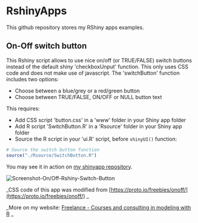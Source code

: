 # RshinyApps
This github repository stores my RShiny apps examples.

## On-Off switch button
This Rshiny script allows to use nice on/off (or TRUE/FALSE) switch buttons instead of the default shiny 'checkboxUnput' function.
This only uses CSS code and does not make use of javascript.
The 'switchButton' function includes two options:
* Choose between a blue/grey or a red/green button
* Choose between TRUE/FALSE, ON/OFF or NULL button text

This requires:
* Add CSS script 'button.css' in a 'www' folder in your Shiny app folder
* Add R script 'SwitchButton.R' in a 'Rsource' folder in your Shiny app folder
* Source the R script in your 'ui.R' script, before `shinyUI()` function:
```R
# Source the switch button function
source("./Rsource/SwitchButton.R")
```

You may see it in action on [my shinyapp repository](https://sebrock.shinyapps.io/On-Off_SwitchButton/).

![Screenshot-On/Off-Rshiny-Switch-Button](https://github.com/sebrockfr/RshinyApps/blob/master/On-Off_SwitchButton/Screenshot.jpg)

_CSS code of this app was modified from [https://proto.io/freebies/onoff/](https://proto.io/freebies/onoff/) _

_More on my website: [Freelance - Courses and consulting in modeling with R](http://sebrock.fr/en/courses-formation-sig-dans-r-et-qgis/) _

